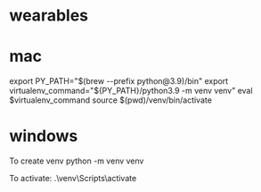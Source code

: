 # wearables

# mac

export PY_PATH="$(brew --prefix python@3.9)/bin"
export virtualenv_command="${PY_PATH}/python3.9 -m venv venv"
eval $virtualenv_command
source $(pwd)/venv/bin/activate

# windows

To create venv
python -m venv venv

To activate:
.\venv\Scripts\activate
